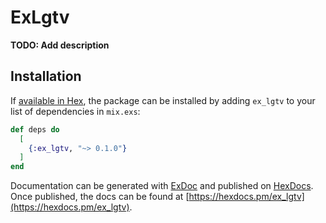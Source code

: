 # ExLgtv

**TODO: Add description**

## Installation

If [available in Hex](https://hex.pm/docs/publish), the package can be installed
by adding `ex_lgtv` to your list of dependencies in `mix.exs`:

```elixir
def deps do
  [
    {:ex_lgtv, "~> 0.1.0"}
  ]
end
```

Documentation can be generated with [ExDoc](https://github.com/elixir-lang/ex_doc)
and published on [HexDocs](https://hexdocs.pm). Once published, the docs can
be found at [https://hexdocs.pm/ex_lgtv](https://hexdocs.pm/ex_lgtv).

